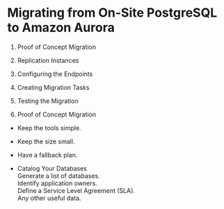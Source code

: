 # Migrating from On-Site PostgreSQL to Amazon Aurora


1. Proof of Concept Migration
2. Replication Instances
3. Configuring the Endpoints
4. Creating Migration Tasks
5. Testing the Migration



1. Proof of Concept Migration
- Keep the tools simple.
- Keep the size small.
- Have a fallback plan.

- Catalog Your Databases  
    Generate a list of databases.   
    Identify application owners.   
    Define a Service Level Agreement (SLA).   
    Any other useful data.  